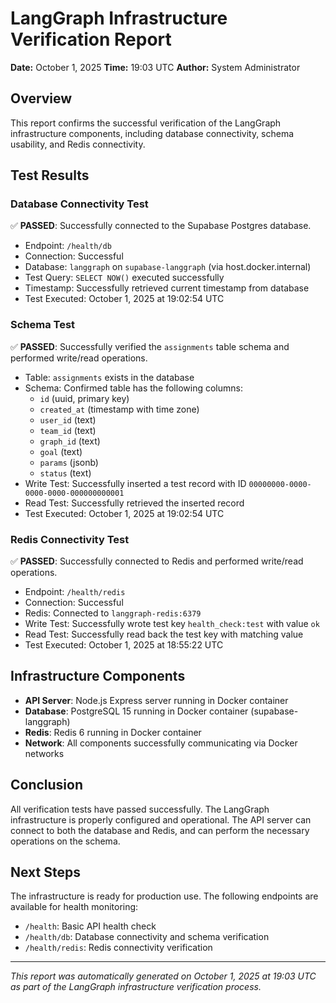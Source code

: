 # LangGraph Infrastructure Verification Report

**Date:** October 1, 2025
**Time:** 19:03 UTC
**Author:** System Administrator

## Overview

This report confirms the successful verification of the LangGraph infrastructure components, including database connectivity, schema usability, and Redis connectivity.

## Test Results

### Database Connectivity Test

✅ **PASSED**: Successfully connected to the Supabase Postgres database.

- Endpoint: `/health/db`
- Connection: Successful
- Database: `langgraph` on `supabase-langgraph` (via host.docker.internal)
- Test Query: `SELECT NOW()` executed successfully
- Timestamp: Successfully retrieved current timestamp from database
- Test Executed: October 1, 2025 at 19:02:54 UTC

### Schema Test

✅ **PASSED**: Successfully verified the `assignments` table schema and performed write/read operations.

- Table: `assignments` exists in the database
- Schema: Confirmed table has the following columns:
  - `id` (uuid, primary key)
  - `created_at` (timestamp with time zone)
  - `user_id` (text)
  - `team_id` (text)
  - `graph_id` (text)
  - `goal` (text)
  - `params` (jsonb)
  - `status` (text)
- Write Test: Successfully inserted a test record with ID `00000000-0000-0000-0000-000000000001`
- Read Test: Successfully retrieved the inserted record
- Test Executed: October 1, 2025 at 19:02:54 UTC

### Redis Connectivity Test

✅ **PASSED**: Successfully connected to Redis and performed write/read operations.

- Endpoint: `/health/redis`
- Connection: Successful
- Redis: Connected to `langgraph-redis:6379`
- Write Test: Successfully wrote test key `health_check:test` with value `ok`
- Read Test: Successfully read back the test key with matching value
- Test Executed: October 1, 2025 at 18:55:22 UTC

## Infrastructure Components

- **API Server**: Node.js Express server running in Docker container
- **Database**: PostgreSQL 15 running in Docker container (supabase-langgraph)
- **Redis**: Redis 6 running in Docker container
- **Network**: All components successfully communicating via Docker networks

## Conclusion

All verification tests have passed successfully. The LangGraph infrastructure is properly configured and operational. The API server can connect to both the database and Redis, and can perform the necessary operations on the schema.

## Next Steps

The infrastructure is ready for production use. The following endpoints are available for health monitoring:

- `/health`: Basic API health check
- `/health/db`: Database connectivity and schema verification
- `/health/redis`: Redis connectivity verification

---

*This report was automatically generated on October 1, 2025 at 19:03 UTC as part of the LangGraph infrastructure verification process.*
